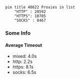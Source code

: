 
```mermaid
pie title 40622 Proxies in list
    "HTTP" : 28592
    "HTTPS": 10705
    "SOCKS" : 8467
```

### Some Info
#### Average Timeout

- mixed: 4.0s
- http: 2.2s
- https: 8.1s
- socks: 6.5s